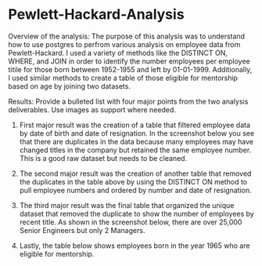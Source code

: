 # Pewlett-Hackard-Analysis

Overview of the analysis: The purpose of this analysis was to understand how to use postgres to perfrom various analysis on employee data from Pewlett-Hackard. I used a variety of methods like the DISTINCT ON, WHERE, and JOIN in order to identify the number employees per employee titile for those born between 1952-1955 and left by 01-01-1999. Additionally, I used similar methods to create a table of those eligible for mentorship based on age by joining two datasets.


Results: Provide a bulleted list with four major points from the two analysis deliverables. Use images as support where needed.

1. First major result was the creation of a table that filtered employee data by date of birth and date of resignation. In the screenshot below you see that there are duplicates in the data because many employees may have changed titles in the company but retained the same employee number. This is a good raw dataset but needs to be cleaned. 




2. The second major result was the creation of another table that removed the duplicates in the table above by using the DISTINCT ON method to pull employee numbers and ordered by number and date of resignation. 



3. The third major result was the final table that organized the unique dataset that removed the duplicate to show the number of employees by recent title. As shown in the screenshot below, there are over 25,000 Senior Engineers but only 2 Managers. 

4. Lastly, the table below shows employees born in the year 1965 who are eligible for mentorship. 



